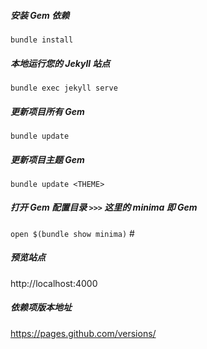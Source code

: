 ##### 安装 Gem 依赖
`bundle install`
##### 本地运行您的 Jekyll 站点
`bundle exec jekyll serve`

##### 更新项目所有 Gem
`bundle update`
##### 更新项目主题 Gem
`bundle update <THEME>`

##### 打开 Gem 配置目录 `>>>` 这里的 minima 即 Gem 
`open $(bundle show minima)`  #




##### 预览站点
http://localhost:4000

##### 依赖项版本地址
https://pages.github.com/versions/